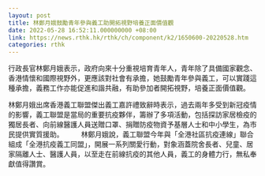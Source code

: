 ```yaml
---
layout: post
title: 林鄭月娥鼓勵青年參與義工助開拓視野培養正面價值觀
date: 2022-05-28 16:52:11.000000000 +08:00
link: https://news.rthk.hk/rthk/ch/component/k2/1650600-20220528.htm
categories: rthk
---
```


行政長官林鄭月娥表示，政府向來十分重視培育青年人，青年除了具備國家觀念、香港情懷和國際視野外，更應該對社會有承擔，她鼓勵青年參與義工，可以實踐這種承擔，義務工作亦能促進和諧共融，有助參加者開拓視野，培養正面價值觀。

林鄭月娥出席香港義工聯盟傑出義工嘉許禮致辭時表示，過去兩年多受到新冠疫情的影響，義工聯盟是當局的重要抗疫夥伴，籌辦了多項活動，包括探訪家居檢疫的獨居長者、向前線醫護人員送贈口罩、捐贈防疫物資予基層人士和中小學生，為市民提供實質援助。
　　 
林鄭月娥說，義工聯盟今年與「全港社區抗疫連線」聯合組成「全港抗疫義工同盟」，開展一系列關愛行動，對象涵蓋院舍長者、兒童、居家隔離人士、醫護人員，以至走在前線抗疫的其他人員，義工的身體力行，無私奉獻值得讚賞。
　　
